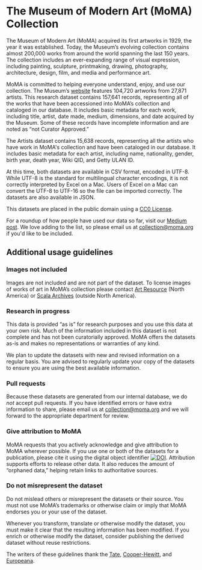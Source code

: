 The Museum of Modern Art (MoMA) Collection
===================

The Museum of Modern Art (MoMA) acquired its first artworks in 1929, the year it was established. Today, the Museum’s evolving collection contains almost 200,000 works from around the world spanning the last 150 years. The collection includes an ever-expanding range of visual expression, including painting, sculpture, printmaking, drawing, photography, architecture, design, film, and media and performance art.

MoMA is committed to helping everyone understand, enjoy, and use our collection. The Museum’s [website](http://www.moma.org/collection) features 104,720 artworks from 27,871 artists. This research dataset contains 157,641 records, representing all of the works that have been accessioned into MoMA’s collection and cataloged in our database. It includes basic metadata for each work, including title, artist, date made, medium, dimensions, and date acquired by the Museum. Some of these records have incomplete information and are noted as “not Curator Approved.”

The Artists dataset contains 15,638 records, representing all the artists who have work in MoMA's collection and have been cataloged in our database. It includes basic metadata for each artist, including name, nationality, gender, birth year, death year, Wiki QID, and Getty ULAN ID.

At this time, both datasets are available in CSV format, encoded in UTF-8. While UTF-8 is the standard for multilingual character encodings, it is not correctly interpreted by Excel on a Mac. Users of Excel on a Mac can convert the UTF-8 to UTF-16 so the file can be imported correctly. The datasets are also available in JSON.

This datasets are placed in the public domain using a [CC0 License](https://creativecommons.org/publicdomain/zero/1.0/).

For a roundup of how people have used our data so far, visit our [Medium post](https://medium.com/@foe/here-s-a-roundup-of-how-people-have-used-our-data-so-far-80862e4ce220#.f6272outn). We love adding to the list, so please email us at collection@moma.org if you'd like to be included.

## Additional usage guidelines
### Images not included
Images are not included and are not part of the dataset. To license images of works of art in MoMA’s collection please contact [Art Resource](http://www.artres.com/) (North America) or [Scala Archives](http://www.scalarchives.com/) (outside North America).

### Research in progress
This data is provided “as is” for research purposes and you use this data at your own risk. Much of the information included in this dataset is not complete and has not been curatorially approved. MoMA offers the datasets as-is and makes no representations or warranties of any kind.

We plan to update the datasets with new and revised information on a regular basis. You are advised to regularly update your copy of the datasets to ensure you are using the best available information.


### Pull requests
Because these datasets are generated from our internal database, we do *not* accept pull requests. If you have identified errors or have extra information to share, please email us at [collection@moma.org](mailto:collection@moma.org) and we will forward to the appropriate department for review.

### Give attribution to MoMA
MoMA requests that you actively acknowledge and give attribution to MoMA wherever possible. If you use one or both of the datasets for a publication, please cite it using the digital object identifier [![DOI](https://zenodo.org/badge/doi/10.5281/zenodo.14580889.svg)](http://dx.doi.org/10.5281/zenodo.14580889). Attribution supports efforts to release other data. It also reduces the amount of “orphaned data,” helping retain links to authoritative sources.

### Do not misrepresent the dataset
Do not mislead others or misrepresent the datasets or their source. You must not use MoMA’s trademarks or otherwise claim or imply that MoMA endorses you or your use of the dataset.

Whenever you transform, translate or otherwise modify the dataset, you must make it clear that the resulting information has been modified. If you enrich or otherwise modify the dataset, consider publishing the derived dataset without reuse restrictions.



The writers of these guidelines thank the [Tate](http://www.tate.org.uk/), [Cooper-Hewitt](http://www.cooperhewitt.org/), and [Europeana](http://www.europeana.eu/).
